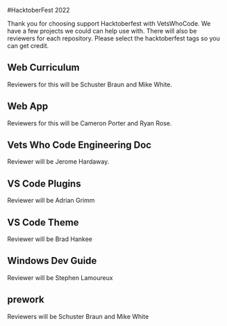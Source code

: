 #HacktoberFest 2022

Thank you for choosing support Hacktoberfest with VetsWhoCode. We have a few projects we could can help use with. There will also be reviewers for each repository. Please select the hacktoberfest tags so you can get credit.

## Web Curriculum
Reviewers for this will be Schuster Braun and Mike White.

## Web App
Reviewers for this will be Cameron Porter and Ryan Rose.

## Vets Who Code Engineering Doc
Reviewer will be Jerome Hardaway.

## VS Code Plugins
Reviewer will be Adrian Grimm

## VS Code Theme
Reviewer will be Brad Hankee
## Windows Dev Guide
Reviewer will be Stephen Lamoureux

## prework

Reviewers will be Schuster Braun and Mike White
